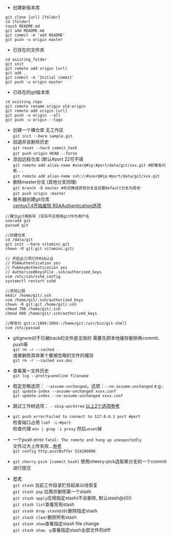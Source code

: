 * 创建新版本库
```
git clone [url] [folder]
cd [folder]
touch README.md
git add README.md
git commit -m 'add README'
git push -u origin master
```

* 已存在的文件夹
```
cd existing_folder
git init
git remote add origin [url]
git add .
git commit -m 'Initial commit'
git push -u origin master
```

* 已存在的git版本库
```
cd existing_repo
git remote rename origin old-origin
git remote add origin [url]
git push -u origin --all
git push -u origin --tags
```
* 创建一个裸仓库 无工作区  
`git init --bare sample.git`
* 回退并且删除历史  
`git reset --hard commit_hash`  
`git push origin HEAD --force`
* 添加远程仓库 (默认#port 22可不填  
`git remote add alias-name #user@#ip:#port/data/git/xxx.git #好像有问题...`  
`git remote add alias-name ssh://#user@#ip:#port/data/git/xxx.git`
* 删除master分支 (其他分支同理)  
`git branch -D master #先切换成其他分支且设置default分支为其他`  
`git push origin :master`
* 服务器创建git仓库  
[centos7.4开始废除 RSAAuthentication选项](https://www.cnblogs.com/Leroscox/p/9627809.html)
```
//建立git用账号 (实际不应使用git作为用户名
useradd git
passwd git

//创建仓库
cd /data/git
git init --bare vitaminc.git
chown -R git:git vitaminc.git/

// 开启此三项打开RSA认证
// RSAAuthentication yes
// PubkeyAuthentication yes
// AuthorizedKeysFile .ssh/authorized_keys
vim /etc/ssh/sshd_config
systemctl restart sshd

//添加公钥
mkdir /home/git/.ssh
vim /home/git/.ssh/authorized_keys
chown -R git:git /home/git/.ssh
chmod 700 /home/git/.ssh
chmod 600 /home/git/.ssh/authorized_keys

//修改为 git:x:1004:1004::/home/git:/usr/bin/git-shell
vim /etc/passwd
```

* gitignore对于已被track的文件是无效的 需要先把本地缓存删除再commit、push等  
`git rm -r --cached .`  
或者删除具体某个要被忽略的文件的缓存  
`git rm -r --cached xxx.doc `

* 查看某一文件历史  
`git log --pretty=oneline filename`

* 假定忽略选项： `--assume-unchanged`，还原：`--no-assume-unchanged` 
e.g.:  
`git update-index --assume-unchanged xxxx.conf`   
`git update-index --no-assume-unchanged xxxx.conf`

* 跳过工作树选项： `--skip-worktree` [以上2个选项参考](https://www.zhihu.com/question/25234996)

* `git push error`:`Failed to connect to 127.0.0.1 port #port`  
  检查端口占用 `lsof -i:#port`  
  检查代理 `env | grep -i proxy` 然后`unset`掉
  
* 一个push error `fatal: The remote end hung up unexpectedly`  
文件过大上传失败...[参考](https://stackoverflow.com/questions/6842687/the-remote-end-hung-up-unexpectedly-while-git-cloning)  
`git config http.postBuffer 524288000`

* `git cherry-pick [commit_hash]` 使用cheery-pick选取某分支的一个commit进行提交

* [参考](https://www.cnblogs.com/tocy/p/git-stash-reference.html)  
`git stash` 当前工作目录贮存起来以待恢复  
`git stash pop` 应用并删除第一个stash  
`git stash apply`应用指定stash(不会删除, 默认stash@{0})  
`git stash list`查看现有stash  
`git stash drop stash@{0}`删除指定stash  
`git stash clear`删除所有stash  
`git stash show`查看指定stash file change  
`git stash show -p`查看指定stash全部文件的diff